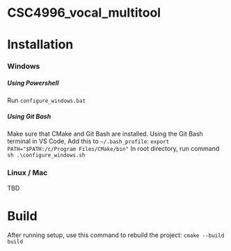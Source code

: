 # CSC4996_vocal_multitool

# Installation
### Windows
##### Using Powershell
Run `configure_windows.bat`
##### Using Git Bash
Make sure that CMake and Git Bash are installed. Using the Git Bash terminal in VS Code,
Add this to `~/.bash_profile`:
`export PATH="$PATH:/c/Program Files/CMake/bin"`
In root directory, run command `sh .\configure_windows.sh`
### Linux / Mac
TBD

# Build
After running setup, use this command to rebuild the project:
`cmake --build build`